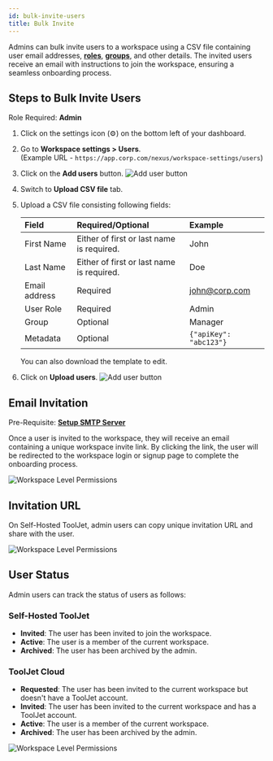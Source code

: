 ```yaml
---
id: bulk-invite-users
title: Bulk Invite
---
```


Admins can bulk invite users to a workspace using a CSV file containing user email addresses, **[roles](/docs/user-management/role-based-access/user-roles)**, **[groups](/docs/user-management/role-based-access/custom-groups)**, and other details. The invited users receive an email with instructions to join the workspace, ensuring a seamless onboarding process.

## Steps to Bulk Invite Users

Role Required: **Admin**

1. Click on the settings icon (⚙️) on the bottom left of your dashboard.

2. Go to **Workspace settings > Users**. <br/> 
    (Example URL - `https://app.corp.com/nexus/workspace-settings/users`)

3. Click on the **Add users** button.
    <img className="screenshot-full" src="/img/user-management/onboard-user/invite-user/add-user.png" alt="Add user button" />

4. Switch to **Upload CSV file** tab.

5. Upload a CSV file consisting following fields:

    | Field | Required/Optional | Example |
    |:-----|:---------|:-------|
    | First Name | Either of first or last name is required. | John |
    | Last Name | Either of first or last name is required. | Doe |
    | Email address | Required | john@corp.com |
    | User Role | Required | Admin |
    | Group | Optional | Manager |
    | Metadata | Optional | `{"apiKey": "abc123"}` |

    You can also download the template to edit.
6. Click on **Upload users**.
    <img className="screenshot-full" src="/img/user-management/onboard-user/bulk-invite/upload-csv.png" alt="Add user button" />

## Email Invitation

Pre-Requisite: **[Setup SMTP Server](/docs/tj-setup/smtp-setup/configuration)**

Once a user is invited to the workspace, they will receive an email containing a unique workspace invite link. By clicking the link, the user will be redirected to the workspace login or signup page to complete the onboarding process. 

<img className="screenshot-full img-l" src="/img/user-management/onboard-user/invite-user/email.png" alt="Workspace Level Permissions" />

## Invitation URL 

On Self-Hosted ToolJet, admin users can copy unique invitation URL and share with the user.

<img className="screenshot-full img-l" src="/img/user-management/onboard-user/invite-user/copy-link.png" alt="Workspace Level Permissions" />

## User Status

Admin users can track the status of users as follows:

### Self-Hosted ToolJet

- **Invited**: The user has been invited to join the workspace.
- **Active**: The user is a member of the current workspace.
- **Archived**: The user has been archived by the admin.

### ToolJet Cloud

- **Requested**: The user has been invited to the current workspace but doesn't have a ToolJet account.
- **Invited**: The user has been invited to the current workspace and has a ToolJet account.
- **Active**: The user is a member of the current workspace.
- **Archived**: The user has been archived by the admin.

<img className="screenshot-full" src="/img/user-management/onboard-user/invite-user/user-status.png" alt="Workspace Level Permissions" />

